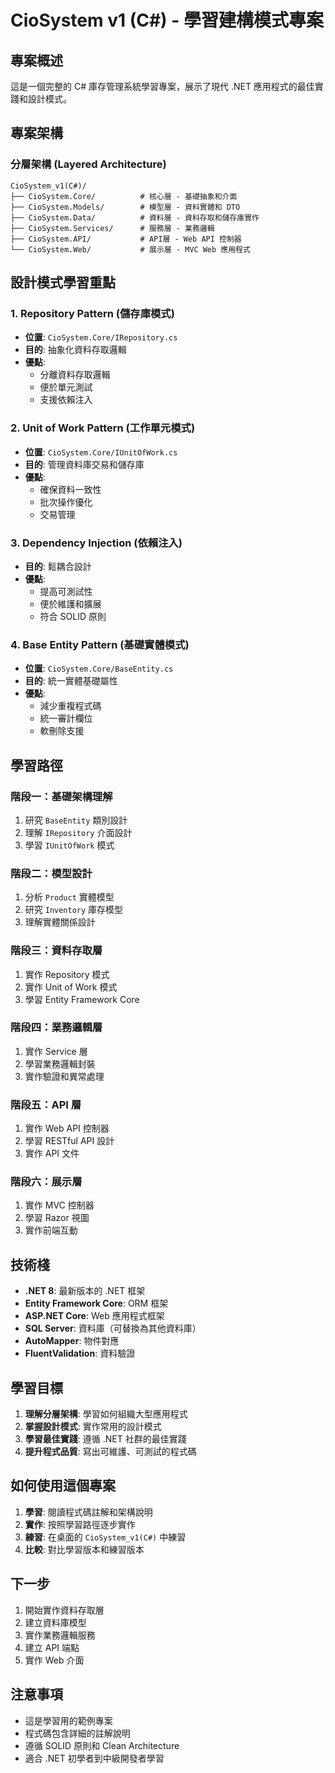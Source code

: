 # CioSystem v1 (C#) - 學習建構模式專案

## 專案概述

這是一個完整的 C# 庫存管理系統學習專案，展示了現代 .NET 應用程式的最佳實踐和設計模式。

## 專案架構

### 分層架構 (Layered Architecture)

```
CioSystem_v1(C#)/
├── CioSystem.Core/          # 核心層 - 基礎抽象和介面
├── CioSystem.Models/        # 模型層 - 資料實體和 DTO
├── CioSystem.Data/          # 資料層 - 資料存取和儲存庫實作
├── CioSystem.Services/      # 服務層 - 業務邏輯
├── CioSystem.API/           # API層 - Web API 控制器
└── CioSystem.Web/           # 展示層 - MVC Web 應用程式
```

## 設計模式學習重點

### 1. Repository Pattern (儲存庫模式)
- **位置**: `CioSystem.Core/IRepository.cs`
- **目的**: 抽象化資料存取邏輯
- **優點**: 
  - 分離資料存取邏輯
  - 便於單元測試
  - 支援依賴注入

### 2. Unit of Work Pattern (工作單元模式)
- **位置**: `CioSystem.Core/IUnitOfWork.cs`
- **目的**: 管理資料庫交易和儲存庫
- **優點**:
  - 確保資料一致性
  - 批次操作優化
  - 交易管理

### 3. Dependency Injection (依賴注入)
- **目的**: 鬆耦合設計
- **優點**:
  - 提高可測試性
  - 便於維護和擴展
  - 符合 SOLID 原則

### 4. Base Entity Pattern (基礎實體模式)
- **位置**: `CioSystem.Core/BaseEntity.cs`
- **目的**: 統一實體基礎屬性
- **優點**:
  - 減少重複程式碼
  - 統一審計欄位
  - 軟刪除支援

## 學習路徑

### 階段一：基礎架構理解
1. 研究 `BaseEntity` 類別設計
2. 理解 `IRepository` 介面設計
3. 學習 `IUnitOfWork` 模式

### 階段二：模型設計
1. 分析 `Product` 實體模型
2. 研究 `Inventory` 庫存模型
3. 理解實體關係設計

### 階段三：資料存取層
1. 實作 Repository 模式
2. 實作 Unit of Work 模式
3. 學習 Entity Framework Core

### 階段四：業務邏輯層
1. 實作 Service 層
2. 學習業務邏輯封裝
3. 實作驗證和異常處理

### 階段五：API 層
1. 實作 Web API 控制器
2. 學習 RESTful API 設計
3. 實作 API 文件

### 階段六：展示層
1. 實作 MVC 控制器
2. 學習 Razor 視圖
3. 實作前端互動

## 技術棧

- **.NET 8**: 最新版本的 .NET 框架
- **Entity Framework Core**: ORM 框架
- **ASP.NET Core**: Web 應用程式框架
- **SQL Server**: 資料庫（可替換為其他資料庫）
- **AutoMapper**: 物件對應
- **FluentValidation**: 資料驗證

## 學習目標

1. **理解分層架構**: 學習如何組織大型應用程式
2. **掌握設計模式**: 實作常用的設計模式
3. **學習最佳實踐**: 遵循 .NET 社群的最佳實踐
4. **提升程式品質**: 寫出可維護、可測試的程式碼

## 如何使用這個專案

1. **學習**: 閱讀程式碼註解和架構說明
2. **實作**: 按照學習路徑逐步實作
3. **練習**: 在桌面的 `CioSystem_v1(C#)` 中練習
4. **比較**: 對比學習版本和練習版本

## 下一步

1. 開始實作資料存取層
2. 建立資料庫模型
3. 實作業務邏輯服務
4. 建立 API 端點
5. 實作 Web 介面

## 注意事項

- 這是學習用的範例專案
- 程式碼包含詳細的註解說明
- 遵循 SOLID 原則和 Clean Architecture
- 適合 .NET 初學者到中級開發者學習
